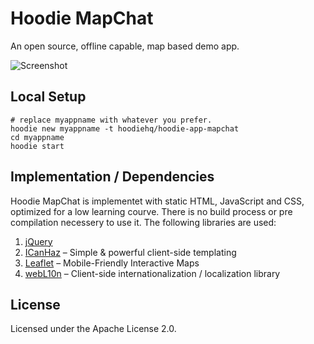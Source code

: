 Hoodie MapChat
==============

An open source, offline capable, map based demo app.

![Screenshot](https://raw.github.com/hoodiehq/example-mapchat/master/screenshot.png)

Local Setup
-----------

```
# replace myappname with whatever you prefer.
hoodie new myappname -t hoodiehq/hoodie-app-mapchat
cd myappname
hoodie start
```

Implementation / Dependencies
-----------------------------

Hoodie MapChat is implementet with static HTML, JavaScript and CSS,
optimized for a low learning courve. There is no build process or
pre compilation necessery to use it. The following libraries are used:

1. [jQuery](http://jquery.com)
2. [ICanHaz](http://icanhazjs.com/) – Simple & powerful client-side templating
3. [Leaflet](http://leafletjs.com/) – Mobile-Friendly Interactive Maps
4. [webL10n](https://github.com/fabi1cazenave/) – Client-side internationalization / localization library


License
-------

Licensed under the Apache License 2.0.
